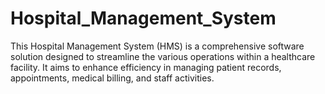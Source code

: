 # Hospital_Management_System
This Hospital Management System (HMS) is a comprehensive software solution designed to streamline the various operations within a healthcare facility. It aims to enhance efficiency in managing patient records, appointments, medical billing, and staff activities.
